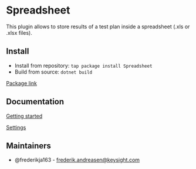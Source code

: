 # Spreadsheet

This plugin allows to store results of a test plan inside a spreadsheet (.xls or .xlsx files).

## Install

- Install from repository: `tap package install Spreadsheet`
- Build from source: `dotnet build`

[Package link](https://packages.opentap.io/#name=%2FPackages%2FSpreadsheet)

## Documentation
[Getting started](Documents/Getting-started.md)

[Settings](Documents/Settings.md)

## Maintainers

- @frederikja163 - [frederik.andreasen@keysight.com](frederik.andreasen@keysight.com)
